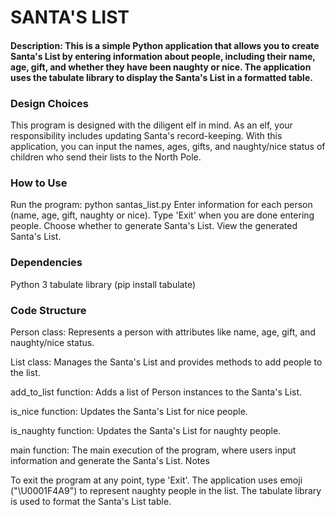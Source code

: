# SANTA'S LIST

#### Description: This is a simple Python application that allows you to create Santa's List by entering information about people, including their name, age, gift, and whether they have been naughty or nice. The application uses the tabulate library to display the Santa's List in a formatted table.


### Design Choices

This program is designed with the diligent elf in mind. As an elf, your responsibility includes updating Santa's record-keeping. With this application, you can input the names, ages, gifts, and naughty/nice status of children who send their lists to the North Pole.


### How to Use

Run the program: python santas_list.py
Enter information for each person (name, age, gift, naughty or nice).
Type 'Exit' when you are done entering people.
Choose whether to generate Santa's List.
View the generated Santa's List.

### Dependencies

Python 3
tabulate library (pip install tabulate)

### Code Structure

Person class: Represents a person with attributes like name, age, gift, and naughty/nice status.

List class: Manages the Santa's List and provides methods to add people to the list.

add_to_list function: Adds a list of Person instances to the Santa's List.

is_nice function: Updates the Santa's List for nice people.

is_naughty function: Updates the Santa's List for naughty people.

main function: The main execution of the program, where users input information and generate the Santa's List.
Notes

To exit the program at any point, type 'Exit'.
The application uses emoji ("\U0001F4A9") to represent naughty people in the list.
The tabulate library is used to format the Santa's List table.

